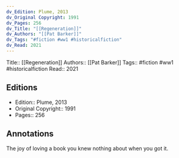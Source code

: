 ```yaml
---
dv_Edition: Plume, 2013
dv_Original Copyright: 1991
dv_Pages: 256
dv_Title: "[[Regeneration]]"
dv_Authors: "[[Pat Barker]]"
dv_Tags: "#fiction #ww1 #historicalfiction"
dv_Read: 2021
---
```

Title:: [[Regeneration]]
Authors:: [[Pat Barker]]
Tags:: #fiction #ww1 #historicalfiction 
Read:: 2021

## Editions
- Edition:: Plume, 2013
- Original Copyright:: 1991
- Pages:: 256

## Annotations

The joy of loving a book you knew nothing about when you got it.